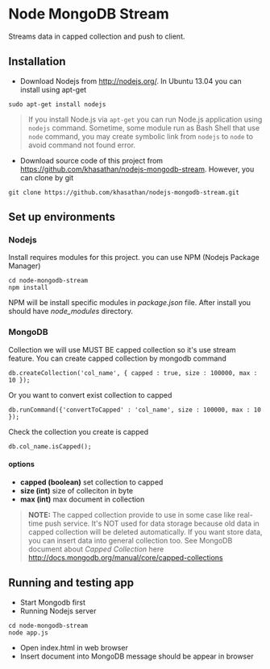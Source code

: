 Node MongoDB Stream
=====================

Streams data in capped collection and push to client.


## Installation
* Download Nodejs from http://nodejs.org/. In Ubuntu 13.04 you can install using apt-get

 ``` sudo apt-get install nodejs ```
 
 >
 > If you install Node.js via ```apt-get``` you can run Node.js application using ```nodejs``` command. Sometime, some module run as Bash Shell that use ```node``` command, you may create symbolic link from ```nodejs``` to ```node``` to avoid command not found error.
 >
 

* Download source code of this project from https://github.com/khasathan/nodejs-mongodb-stream. However, you can clone by git

 ``` git clone https://github.com/khasathan/nodejs-mongodb-stream.git ```


## Set up environments

### Nodejs
Install requires modules for this project. you can use NPM (Nodejs Package Manager)
 ```
 cd node-mongodb-stream
 npm install
 ``` 
NPM will be install specific modules in _package.json_ file. After install you should have _node\_modules_ directory.

### MongoDB
Collection we will use MUST BE capped collection so it's use stream feature. You can create capped collection by mongodb command

 ``` db.createCollection('col_name', { capped : true, size : 100000, max : 10 }); ```

Or you want to convert exist collection to capped 

 ``` db.runCommand({'convertToCapped' : 'col_name', size : 100000, max : 10 }); ```
  
Check the collection you create is capped 

 ``` db.col_name.isCapped(); ```

#### options
* **capped (boolean)** set collection to capped
* **size (int)** size of colleciton in byte
* **max (int)** max document in collection

>
>**NOTE:** The capped collection provide to use in some case like real-time push service. It's NOT used for data storage because old data in capped collection will be deleted automatically. If you want store data, you can insert data into general collection too.
>See MongoDB document about _Capped Collection_ here http://docs.mongodb.org/manual/core/capped-collections
>

## Running and testing app
* Start Mongodb first
* Running Nodejs server

 ```
 cd node-mongodb-stream
 node app.js
 ```

* Open index.html in web browser
* Insert document into MongoDB message should be appear in browser





